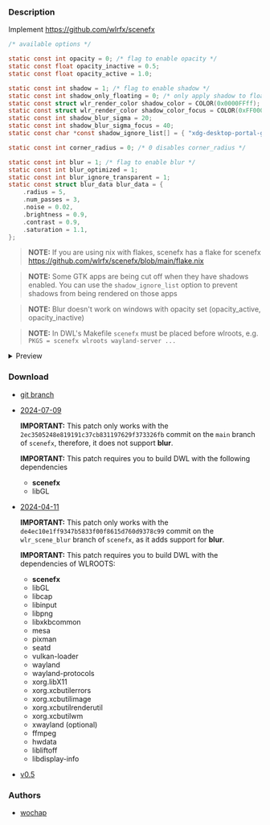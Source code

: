 ### Description

Implement https://github.com/wlrfx/scenefx

```c
/* available options */

static const int opacity = 0; /* flag to enable opacity */
static const float opacity_inactive = 0.5;
static const float opacity_active = 1.0;

static const int shadow = 1; /* flag to enable shadow */
static const int shadow_only_floating = 0; /* only apply shadow to floating windows */
static const struct wlr_render_color shadow_color = COLOR(0x0000FFff);
static const struct wlr_render_color shadow_color_focus = COLOR(0xFF0000ff);
static const int shadow_blur_sigma = 20;
static const int shadow_blur_sigma_focus = 40;
static const char *const shadow_ignore_list[] = { "xdg-desktop-portal-gtk", NULL }; /* list of app-id to ignore */

static const int corner_radius = 0; /* 0 disables corner_radius */

static const int blur = 1; /* flag to enable blur */
static const int blur_optimized = 1;
static const int blur_ignore_transparent = 1;
static const struct blur_data blur_data = {
	.radius = 5,
	.num_passes = 3,
	.noise = 0.02,
	.brightness = 0.9,
	.contrast = 0.9,
	.saturation = 1.1,
};
```

> **NOTE:** If you are using nix with flakes, scenefx has a flake for scenefx https://github.com/wlrfx/scenefx/blob/main/flake.nix

> **NOTE:** Some GTK apps are being cut off when they have shadows enabled. You can use the `shadow_ignore_list` option to prevent shadows from being rendered on those apps

> **NOTE:** Blur doesn't work on windows with opacity set (opacity_active, opacity_inactive)

> **NOTE:** In DWL's Makefile `scenefx` must be placed before wlroots, e.g. `PKGS = scenefx wlroots wayland-server ...`

<details>
<summary>Preview</summary>
<pre>
<img src="https://i.imgur.com/4kFhSaS.png"/>
<img src="https://i.imgur.com/9ZQAUXx.png"/>
</pre>
</details>

### Download

- [git branch](https://codeberg.org/wochap/dwl/src/branch/v0.5/scenefx)
- [2024-07-09](https://codeberg.org/dwl/dwl-patches/raw/commit/13d96b51b54500dd24544cf3a73c61b7a1414bc6/patches/scenefx/scenefx.patch)

  **IMPORTANT:** This patch only works with the `2ec3505248e819191c37cb831197629f373326fb` commit on the `main` branch of `scenefx`, therefore, it does not support **blur**.

  **IMPORTANT:** This patch requires you to build DWL with the following dependencies

  - **scenefx**
  - libGL

- [2024-04-11](https://codeberg.org/dwl/dwl-patches/raw/commit/6e3a57ffd16dafa31900b7e89e51672bd7bcc1e8/scenefx/scenefx.patch)

  **IMPORTANT:** This patch only works with the `de4ec10e1ff9347b5833f00f8615d760d9378c99` commit on the `wlr_scene_blur` branch of `scenefx`, as it adds support for **blur**.

  **IMPORTANT:** This patch requires you to build DWL with the dependencies of WLROOTS:

  - **scenefx**
  - libGL
  - libcap
  - libinput
  - libpng
  - libxkbcommon
  - mesa
  - pixman
  - seatd
  - vulkan-loader
  - wayland
  - wayland-protocols
  - xorg.libX11
  - xorg.xcbutilerrors
  - xorg.xcbutilimage
  - xorg.xcbutilrenderutil
  - xorg.xcbutilwm
  - xwayland (optional)
  - ffmpeg
  - hwdata
  - libliftoff
  - libdisplay-info

- [v0.5](https://codeberg.org/dwl/dwl-patches/raw/commit/7a5c3420822074c544fa102e030b7c30aa6b6be8/scenefx/scenefx.patch)

### Authors

- [wochap](https://codeberg.org/wochap)

